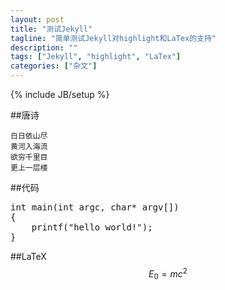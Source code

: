 ```yaml
---
layout: post
title: "测试Jekyll"
tagline: "简单测试Jekyll对highlight和LaTex的支持"
description: ""
tags: ["Jekyll", "highlight", "LaTex"]
categories: ["杂文"]
---
```

{% include JB/setup %}

##唐诗

```
白日依山尽
黄河入海流
欲穷千里目
更上一层楼
```

##代码

<pre class="prettyprint lang-cpp">
int main(int argc, char* argv[])
{
    printf("hello world!");
}
</pre>

##LaTeX
$$ E_0 = mc^2 $$

